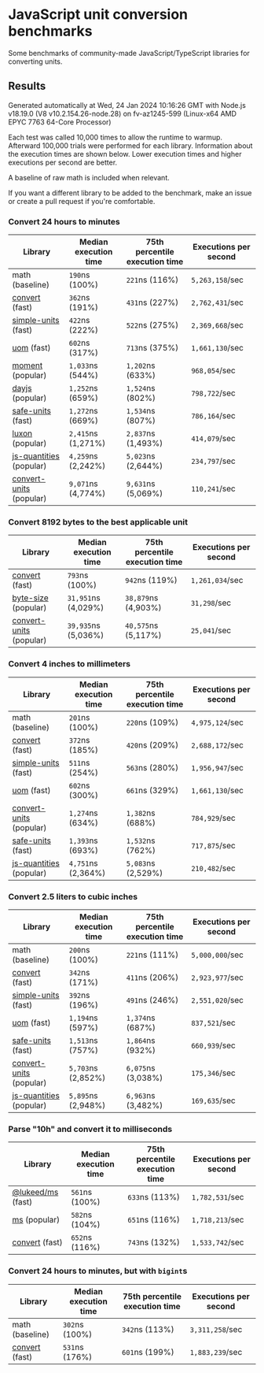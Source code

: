 # JavaScript unit conversion benchmarks

Some benchmarks of community-made JavaScript/TypeScript libraries for converting units.

## Results

<!-- beginblock(results) -->

Generated automatically at Wed, 24 Jan 2024 10:16:26 GMT with Node.js v18.19.0 (V8 v10.2.154.26-node.28) on fv-az1245-599 (Linux-x64 AMD EPYC 7763 64-Core Processor)

Each test was called 10,000 times to allow the runtime to warmup.
Afterward 100,000 trials were performed for each library.
Information about the execution times are shown below.
Lower execution times and higher executions per second are better.

A baseline of raw math is included when relevant.

If you want a different library to be added to the benchmark, make an issue or create a pull request if you're comfortable.

### Convert 24 hours to minutes

| Library                                                            | Median execution time | 75th percentile execution time | Executions per second |
| ------------------------------------------------------------------ | --------------------- | ------------------------------ | --------------------- |
| math (baseline)                                                    | `190`ns (100%)        | `221`ns (116%)                 | `5,263,158`/sec       |
| [convert](https://npmjs.com/package/convert) (fast)                | `362`ns (191%)        | `431`ns (227%)                 | `2,762,431`/sec       |
| [simple-units](https://npmjs.com/package/simple-units) (fast)      | `422`ns (222%)        | `522`ns (275%)                 | `2,369,668`/sec       |
| [uom](https://npmjs.com/package/uom) (fast)                        | `602`ns (317%)        | `713`ns (375%)                 | `1,661,130`/sec       |
| [moment](https://npmjs.com/package/moment) (popular)               | `1,033`ns (544%)      | `1,202`ns (633%)               | `968,054`/sec         |
| [dayjs](https://npmjs.com/package/dayjs) (popular)                 | `1,252`ns (659%)      | `1,524`ns (802%)               | `798,722`/sec         |
| [safe-units](https://npmjs.com/package/safe-units) (fast)          | `1,272`ns (669%)      | `1,534`ns (807%)               | `786,164`/sec         |
| [luxon](https://npmjs.com/package/luxon) (popular)                 | `2,415`ns (1,271%)    | `2,837`ns (1,493%)             | `414,079`/sec         |
| [js-quantities](https://npmjs.com/package/js-quantities) (popular) | `4,259`ns (2,242%)    | `5,023`ns (2,644%)             | `234,797`/sec         |
| [convert-units](https://npmjs.com/package/convert-units) (popular) | `9,071`ns (4,774%)    | `9,631`ns (5,069%)             | `110,241`/sec         |

### Convert 8192 bytes to the best applicable unit

| Library                                                            | Median execution time | 75th percentile execution time | Executions per second |
| ------------------------------------------------------------------ | --------------------- | ------------------------------ | --------------------- |
| [convert](https://npmjs.com/package/convert) (fast)                | `793`ns (100%)        | `942`ns (119%)                 | `1,261,034`/sec       |
| [byte-size](https://npmjs.com/package/byte-size) (popular)         | `31,951`ns (4,029%)   | `38,879`ns (4,903%)            | `31,298`/sec          |
| [convert-units](https://npmjs.com/package/convert-units) (popular) | `39,935`ns (5,036%)   | `40,575`ns (5,117%)            | `25,041`/sec          |

### Convert 4 inches to millimeters

| Library                                                            | Median execution time | 75th percentile execution time | Executions per second |
| ------------------------------------------------------------------ | --------------------- | ------------------------------ | --------------------- |
| math (baseline)                                                    | `201`ns (100%)        | `220`ns (109%)                 | `4,975,124`/sec       |
| [convert](https://npmjs.com/package/convert) (fast)                | `372`ns (185%)        | `420`ns (209%)                 | `2,688,172`/sec       |
| [simple-units](https://npmjs.com/package/simple-units) (fast)      | `511`ns (254%)        | `563`ns (280%)                 | `1,956,947`/sec       |
| [uom](https://npmjs.com/package/uom) (fast)                        | `602`ns (300%)        | `661`ns (329%)                 | `1,661,130`/sec       |
| [convert-units](https://npmjs.com/package/convert-units) (popular) | `1,274`ns (634%)      | `1,382`ns (688%)               | `784,929`/sec         |
| [safe-units](https://npmjs.com/package/safe-units) (fast)          | `1,393`ns (693%)      | `1,532`ns (762%)               | `717,875`/sec         |
| [js-quantities](https://npmjs.com/package/js-quantities) (popular) | `4,751`ns (2,364%)    | `5,083`ns (2,529%)             | `210,482`/sec         |

### Convert 2.5 liters to cubic inches

| Library                                                            | Median execution time | 75th percentile execution time | Executions per second |
| ------------------------------------------------------------------ | --------------------- | ------------------------------ | --------------------- |
| math (baseline)                                                    | `200`ns (100%)        | `221`ns (111%)                 | `5,000,000`/sec       |
| [convert](https://npmjs.com/package/convert) (fast)                | `342`ns (171%)        | `411`ns (206%)                 | `2,923,977`/sec       |
| [simple-units](https://npmjs.com/package/simple-units) (fast)      | `392`ns (196%)        | `491`ns (246%)                 | `2,551,020`/sec       |
| [uom](https://npmjs.com/package/uom) (fast)                        | `1,194`ns (597%)      | `1,374`ns (687%)               | `837,521`/sec         |
| [safe-units](https://npmjs.com/package/safe-units) (fast)          | `1,513`ns (757%)      | `1,864`ns (932%)               | `660,939`/sec         |
| [convert-units](https://npmjs.com/package/convert-units) (popular) | `5,703`ns (2,852%)    | `6,075`ns (3,038%)             | `175,346`/sec         |
| [js-quantities](https://npmjs.com/package/js-quantities) (popular) | `5,895`ns (2,948%)    | `6,963`ns (3,482%)             | `169,635`/sec         |

### Parse "10h" and convert it to milliseconds

| Library                                                   | Median execution time | 75th percentile execution time | Executions per second |
| --------------------------------------------------------- | --------------------- | ------------------------------ | --------------------- |
| [@lukeed/ms](https://npmjs.com/package/@lukeed/ms) (fast) | `561`ns (100%)        | `633`ns (113%)                 | `1,782,531`/sec       |
| [ms](https://npmjs.com/package/ms) (popular)              | `582`ns (104%)        | `651`ns (116%)                 | `1,718,213`/sec       |
| [convert](https://npmjs.com/package/convert) (fast)       | `652`ns (116%)        | `743`ns (132%)                 | `1,533,742`/sec       |

### Convert 24 hours to minutes, but with `bigint`s

| Library                                             | Median execution time | 75th percentile execution time | Executions per second |
| --------------------------------------------------- | --------------------- | ------------------------------ | --------------------- |
| math (baseline)                                     | `302`ns (100%)        | `342`ns (113%)                 | `3,311,258`/sec       |
| [convert](https://npmjs.com/package/convert) (fast) | `531`ns (176%)        | `601`ns (199%)                 | `1,883,239`/sec       |

<!-- endblock(results) -->
